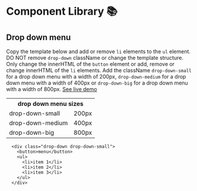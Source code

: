 # Component Library :books:


## Drop down menu 

Copy the template below and add or remove `li` elements to the
`ul` element. DO NOT remove `drop-down` className or change
the template structure. Only change the innerHTML of the `button`
element or add, remove or change innerHTML of the `li` elements.
Add the className `drop-down-small` for a drop down menu with a 
width of 200px, `drop-down-medium` for a drop down menu with a 
width of 400px or `drop-down-big` for a drop down menu with a 
width of 800px. [See live demo](https://sinabayati.github.io/component-library/)

<table>
  <tr>
    <th colspan="2">drop down menu sizes</th>
  </tr>
  <tr>
    <td>drop-down-small</td>
    <td>200px</td>
  </tr>
  <tr>
    <td>drop-down-medium</td>
    <td>400px</td>
  </tr>
  <tr>
    <td>drop-down-big</td>
    <td>800px</td>
  </tr>
</table>

```
  <div class="drop-down drop-down-small">
    <button>menu</button>
    <ul>
      <li>item 1</li>
      <li>item 2</li>
      <li>item 3</li>
    </ul>
  </div>
```
